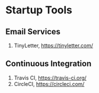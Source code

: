 # Startup Tools

## Email Services

1. TinyLetter, https://tinyletter.com/

## Continuous Integration

1. Travis CI, https://travis-ci.org/
1. CircleCI, https://circleci.com/
